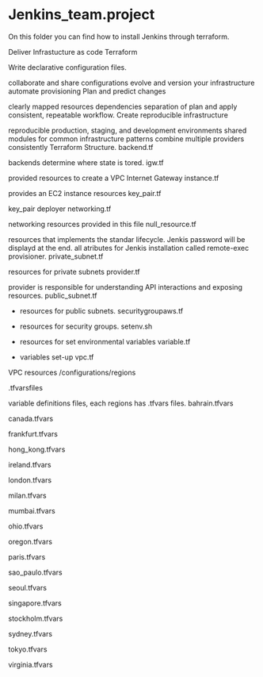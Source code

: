 # Jenkins_team.project

On this folder you can find how to install Jenkins through terraform.

Deliver Infrastucture as code
Terraform

Write declarative configuration files.

collaborate and share configurations
evolve and version your infrastructure
automate provisioning
Plan and predict changes

clearly mapped resources dependencies
separation of plan and apply
consistent, repeatable workflow.
Create reproducible infrastructure

reproducible production, staging, and development environments
shared modules for common infrastructure patterns
combine multiple providers consistently
Terraform Structure.
backend.tf

backends determine where state is tored.
igw.tf

provided resources to create a VPC Internet Gateway
instance.tf

provides an EC2 instance resources
key_pair.tf

key_pair deployer
networking.tf

networking resources provided in this file
null_resource.tf

resources that implements the standar lifecycle.
Jenkis password will be displayd at the end.
all atributes for Jenkis installation called remote-exec provisioner.
private_subnet.tf

resources for private subnets
provider.tf

provider is responsible for understanding API interactions and exposing resources.
public_subnet.tf

 - resources for public subnets. 
securitygroupaws.tf

 - resources for security groups. 
setenv.sh

 - resources for set environmental variables
variable.tf

 - variables set-up
vpc.tf

VPC resources
/configurations/regions

.tfvarsfiles

variable definitions files, each regions has .tfvars files.
bahrain.tfvars

canada.tfvars

frankfurt.tfvars

hong_kong.tfvars

ireland.tfvars

london.tfvars

milan.tfvars

mumbai.tfvars

ohio.tfvars

oregon.tfvars

paris.tfvars

sao_paulo.tfvars

seoul.tfvars

singapore.tfvars

stockholm.tfvars

sydney.tfvars

tokyo.tfvars

virginia.tfvars